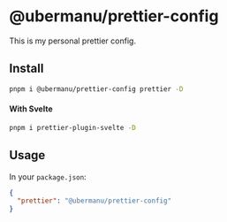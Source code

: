 # @ubermanu/prettier-config

This is my personal prettier config.

## Install

```bash
pnpm i @ubermanu/prettier-config prettier -D
```

#### With Svelte

```bash
pnpm i prettier-plugin-svelte -D
```

## Usage

In your `package.json`:

```json
{
  "prettier": "@ubermanu/prettier-config"
}
```
